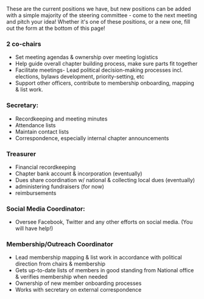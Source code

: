 ---
---

These are the current positions we have, but new positions can be added with a simple majority of the steering committee - come to the next meeting and pitch your idea! Whether it's one of these positions, or a new one, fill out the form at the bottom of this page!

### 2 co-chairs
* Set meeting agendas & ownership over meeting logistics
* Help guide overall chapter building process, make sure parts fit together
* Facilitate meetings- Lead political decision-making processes incl. elections, bylaws development, priority-setting, etc
* Support other officers, contribute to membership onboarding, mapping & list work.

### Secretary:
* Recordkeeping and meeting minutes
* Attendance lists
* Maintain contact lists
* Correspondence, especially internal chapter announcements

### Treasurer
* Financial recordkeeping
* Chapter bank account & incorporation (eventually)
* Dues share coordination w/ national & collecting local dues (eventually)
* administering fundraisers (for now)
* reimbursements

### Social Media Coordinator:
* Oversee Facebook, Twitter and any other efforts on social media. (You will have help!)

### Membership/Outreach Coordinator
* Lead membership mapping & list work in accordance with political direction from chairs & membership
* Gets up-to-date lists of members in good standing from National office & verifies membership when needed
* Ownership of new member onboarding processes
* Works with secretary on external correspondence

<link href='https://actionnetwork.org/css/style-embed-whitelabel-v3.css' rel='stylesheet' type='text/css' /><script src='https://actionnetwork.org/widgets/v4/form/candidate-nomination?format=js&source=widget'></script><div id='can-form-area-candidate-nomination' style='width: 100%'><!-- this div is the target for our HTML insertion --></div>
